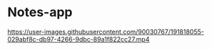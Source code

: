 # Notes-app



https://user-images.githubusercontent.com/90030767/191818055-029abf8c-db97-4266-9dbc-89a1f822cc27.mp4

